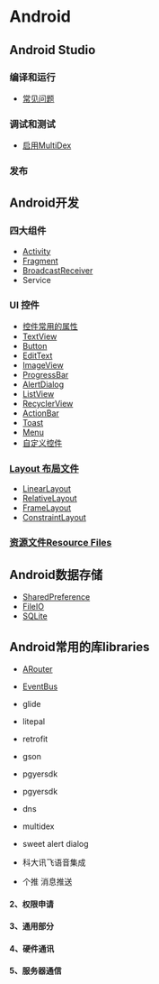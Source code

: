 
# Android

## Android Studio

### 编译和运行
* [常见问题][qa]

### 调试和测试

* [启用MultiDex][multidex]


### 发布
[qa]:https://github.com/geekist/developer_guide/blob/main/android/studio/QA.md

## Android开发

### 四大组件

* [Activity][activity]
* [Fragment][fragment]
* [BroadcastReceiver][broadcastReceiver]
* Service


### UI 控件

* [控件常用的属性][common]
* [TextView][textview]
* [Button][button]
* [EditText][edittext]
* [ImageView][imageview]
* [ProgressBar][progressbar]
* [AlertDialog][alertdialog]
* [ListView][listview]
* [RecyclerView][recyclerview]
* [ActionBar][actionbar]
* [Toast][toast]
* [Menu][menu]
* [自定义控件][self]

[common]:https://github.com/geekist/developer_guide/blob/main/android/ui/Common.md
[toast]:https://github.com/geekist/developer_guide/blob/main/android/ui/Toast.md


[menu]:https://github.com/geekist/developer_guide/blob/main/android/ui/Menu.md
[textview]:https://github.com/geekist/developer_guide/blob/main/android/ui/TextView.md
[button]:https://github.com/geekist/developer_guide/blob/main/android/ui/Button.md
[edittext]:https://github.com/geekist/developer_guide/blob/main/android/ui/EditText.md
[imageview]:https://github.com/geekist/developer_guide/blob/main/android/ui/ImageView.md
[progressbar]:https://github.com/geekist/developer_guide/blob/main/android/ui/ProgressBar.md
[alertdialog]:https://github.com/geekist/developer_guide/blob/main/android/ui/AlertDialog.md

[listview]:https://github.com/geekist/developer_guide/blob/main/android/ui/ListView.md
[recyclerview]:https://github.com/geekist/developer_guide/blob/main/android/ui/RecyclerView.md

[self]:https://github.com/geekist/developer_guide/blob/main/android/ui/自定义控件.md

[actionbar]:https://github.com/geekist/developer_guide/blob/main/android/ui/ActionBar.md

### [Layout 布局文件][layout]

* [LinearLayout][linearlayout]
* [RelativeLayout][relativelayout]
* [FrameLayout][framelayout]
* [ConstraintLayout][constraintlayout]


[linearlayout]:https://github.com/geekist/developer_guide/blob/main/android/layout/LinearLayout.md

[relativelayout]:https://github.com/geekist/developer_guide/blob/main/android/layout/RelativeLayout.md

[framelayout]:https://github.com/geekist/developer_guide/blob/main/android/layout/FrameLayout.md

[constraintlayout]:https://github.com/geekist/developer_guide/blob/main/android/layout/ConstraintLayout.md

### [资源文件Resource Files][resource]

## Android数据存储
* [SharedPreference][sharedpreference]
* [FileIO][fileio]
* [SQLite][sqlite]


[sharedpreference]:https://github.com/geekist/developer_guide/blob/main/android/database/SharedPreference.md
[fileio]:https://github.com/geekist/developer_guide/blob/main/android/database/FileIO.md
[sqlite]:https://github.com/geekist/developer_guide/blob/main/android/database/SQLite.md

## Android常用的库libraries

* [ARouter][arouter]

* [EventBus][eventbus]
- glide

- litepal


- retrofit

- gson

- pgyersdk

- pgyersdk

- dns

- multidex

- sweet alert dialog


- 科大讯飞语音集成



- 个推 消息推送


#### 2、权限申请

#### 3、通用部分

#### 4、硬件通讯

#### 5、服务器通信




[arouter]:https://github.com/geekist/developer_guide/blob/main/android/libraries/ARouter.md
[eventbus]:https://github.com/geekist/developer_guide/blob/main/android/libraries/EventBus.md













[activity]:https://github.com/geekist/developer_guide/blob/main/android/4-components/Activity.md
[fragment]:https://github.com/geekist/developer_guide/blob/main/android/4-components/Fragment.md
[broadcastReceiver]:https://github.com/geekist/developer_guide/blob/main/android/4-components/BroadcastReceiver.md

[ui]:https://github.com/geekist/developer_guide/blob/main/android/ui/ui.md
[layout]:https://github.com/geekist/developer_guide/blob/main/android/layout/Layout.md

[resource]:https://github.com/geekist/developer_guide/blob/main/android/layout/resource.md

[libraries]:https://github.com/geekist/developer_guide/blob/main/android/libraries/libraries.md

[multidex]:https://github.com/geekist/developer_guide/blob/main/android/studio/MultiDex.md